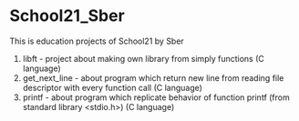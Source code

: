 # School21_Sber
This is education projects of School21 by Sber

1. libft - project about making own library from simply functions (C language)
2. get_next_line - about program which return new line from reading file descriptor with every function call (C language)
3. printf - about program which replicate behavior of function printf (from standard library <stdio.h>) (C language)

